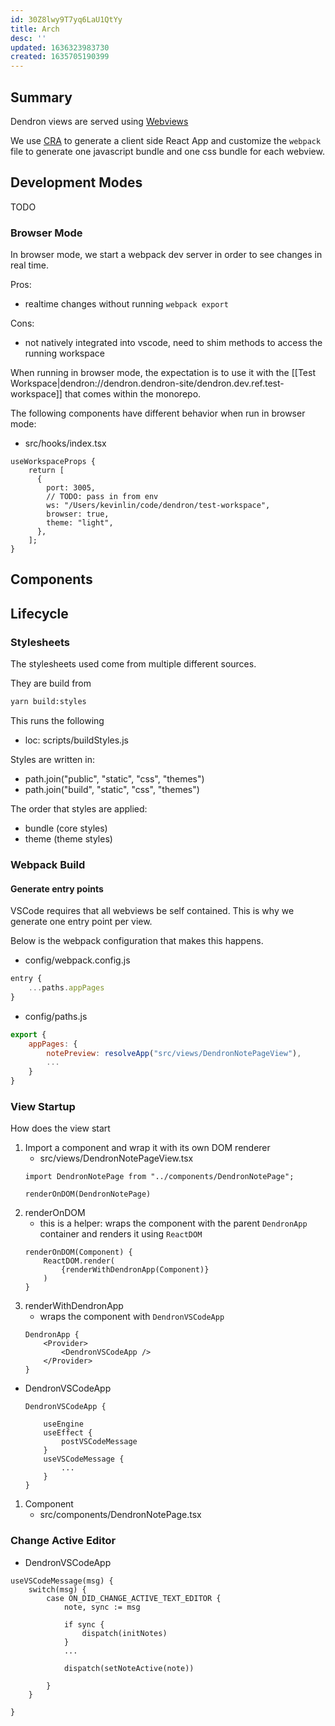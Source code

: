 ```yaml
---
id: 30Z8lwy9T7yq6LaU1QtYy
title: Arch
desc: ''
updated: 1636323983730
created: 1635705190399
---
```


## Summary

Dendron views are served using [Webviews](https://code.visualstudio.com/api/extension-guides/webview#loading-local-content)

We use [CRA](https://create-react-app.dev/) to generate a client side React App and customize the `webpack` file to generate one javascript bundle and one css bundle for each webview.

## Development Modes

TODO

### Browser Mode

In browser mode, we start a webpack dev server in order to see changes in real time. 

Pros:
- realtime changes without running `webpack export`

Cons:
- not natively integrated into vscode, need to shim methods to access the running workspace

When running in browser mode, the expectation is to use it with the [[Test Workspace|dendron://dendron.dendron-site/dendron.dev.ref.test-workspace]] that comes within the monorepo.

The following components have different behavior when run in browser mode:

- src/hooks/index.tsx
```tsx
useWorkspaceProps {
    return [
      {
        port: 3005,
        // TODO: pass in from env
        ws: "/Users/kevinlin/code/dendron/test-workspace",
        browser: true,
        theme: "light",
      },
    ];
}
```

## Components
<!-- Major components -->

## Lifecycle
<!-- Major lifecycles -->

### Stylesheets

The stylesheets used come from multiple different sources.

They are build from 

```sh
yarn build:styles
```

This runs the following

- loc: scripts/buildStyles.js

Styles are written in:
* path.join("public", "static", "css", "themes")
* path.join("build", "static", "css", "themes")

The order that styles are applied:
- bundle (core styles)
- theme (theme styles)

### Webpack Build

#### Generate entry points

VSCode requires that all webviews be self contained. This is why we generate one entry point per view. 

Below is the webpack configuration that makes this happens.

- config/webpack.config.js
```js
entry {
    ...paths.appPages
}

```

- config/paths.js
```js
export {
    appPages: {
        notePreview: resolveApp("src/views/DendronNotePageView"),
        ...
    }
}
```

### View Startup

How does the view start

1. Import a component and wrap it with its own DOM renderer
    - src/views/DendronNotePageView.tsx
    ```tsx
    import DendronNotePage from "../components/DendronNotePage";

    renderOnDOM(DendronNotePage)
    ```
1. renderOnDOM
    - this is a helper: wraps the component with the parent `DendronApp` container and renders it using `ReactDOM`
    ```tsx
    renderOnDOM(Component) {
        ReactDOM.render(
            {renderWithDendronApp(Component)}
        )
    }
    ```
1. renderWithDendronApp
    - wraps the component with `DendronVSCodeApp`
    ```tsx
    DendronApp {
        <Provider>
            <DendronVSCodeApp />
        </Provider>
    }
    ```
- DendronVSCodeApp
    ```tsx
    DendronVSCodeApp {

        useEngine
        useEffect {
            postVSCodeMessage
        }
        useVSCodeMessage {
            ...
        }
    }
    ```


1. Component
    - src/components/DendronNotePage.tsx

### Change Active Editor

- DendronVSCodeApp
```tsx
useVSCodeMessage(msg) {
    switch(msg) {
        case ON_DID_CHANGE_ACTIVE_TEXT_EDITOR {
            note, sync := msg

            if sync {
                dispatch(initNotes)
            }
            ...

            dispatch(setNoteActive(note))

        }
    }

}
```
